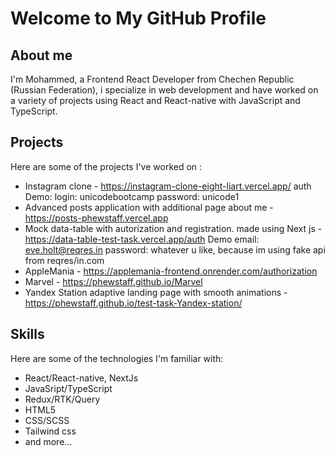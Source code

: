 # Welcome to My GitHub Profile

## About me

I'm Mohammed, a Frontend React Developer from Chechen Republic (Russian Federation), i specialize in web development and have worked on a variety of projects using React and React-native with JavaScript and TypeScript. 

## Projects

Here are some of the projects I've worked on :


- Instagram clone - https://instagram-clone-eight-liart.vercel.app/ auth Demo: login: unicodebootcamp   password: unicode1
- Advanced posts application with additional page about me - https://posts-phewstaff.vercel.app
- Mock data-table with autorization and registration. made using Next js  - https://data-table-test-task.vercel.app/auth  Demo  email: eve.holt@reqres.in     password: whatever u like, because im using fake api from reqres/in.com 
- AppleMania - https://applemania-frontend.onrender.com/authorization
- Marvel - https://phewstaff.github.io/Marvel 
- Yandex Station adaptive landing page with smooth animations - https://phewstaff.github.io/test-task-Yandex-station/


## Skills

Here are some of the technologies I'm familiar with:

- React/React-native, NextJs
- JavaSript/TypeScript
- Redux/RTK/Query
- HTML5
- CSS/SCSS
- Tailwind css
- and more...

<!--
**phewstaff/phewstaff** is a ✨ _special_ ✨ repository because its `README.md` (this file) appears on your GitHub profile.




